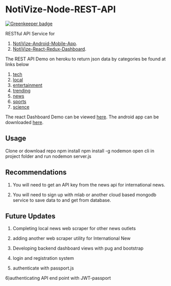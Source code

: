 # NotiVize-Node-REST-API

[![Greenkeeper badge](https://badges.greenkeeper.io/Saspect-IO/NotiVize-Node-MongoDB-ATLAS-REST-API.svg)](https://greenkeeper.io/)

RESTful API Service for
1. [NotiVize-Android-Mobile-App](https://github.com/Saspect-IO/NotiVize).
2. [NotiVize-React-Redux-Dashboard](https://github.com/Saspect-IO/NotiVize-React-Redux-Dashboard_with_Restful-API).

The REST API Demo on heroku to return json data by categories be found at links below
1. [tech](https://notivize2.herokuapp.com/api/articles/tech)
2. [local](https://notivize2.herokuapp.com/api/articles/local)
3. [entertainment](https://notivize2.herokuapp.com/api/articles/entertainment)
4. [trending](https://notivize2.herokuapp.com/api/articles/trending)
5. [news](https://notivize2.herokuapp.com/api/articles/news)
6. [sports](https://notivize2.herokuapp.com/api/articles/sports)
7. [science](https://notivize2.herokuapp.com/api/articles/science)

The react Dashboard Demo can be viewed [here](https://notivize.herokuapp.com/dashboard).
The android app can be downloaded [here](https://play.google.com/store/apps/details?id=com.saspect.notivise).

## Usage

Clone or download repo
npm install
npm install -g nodemon
open cli in project folder and run nodemon server.js

## Recommendations

1) You will need to get an API key from the news api for international news.

2) You will need to sign up with mlab or another cloud based mongodb service to save data to and get from database.

## Future Updates

1) Completing local news web scraper for other news outlets

2) adding another web scraper utility for International New

3) Developing backend dashboard views with pug and bootstrap

4) login and registration system

5) authenticate with passport.js

6)authenticating API end point with JWT-passport
